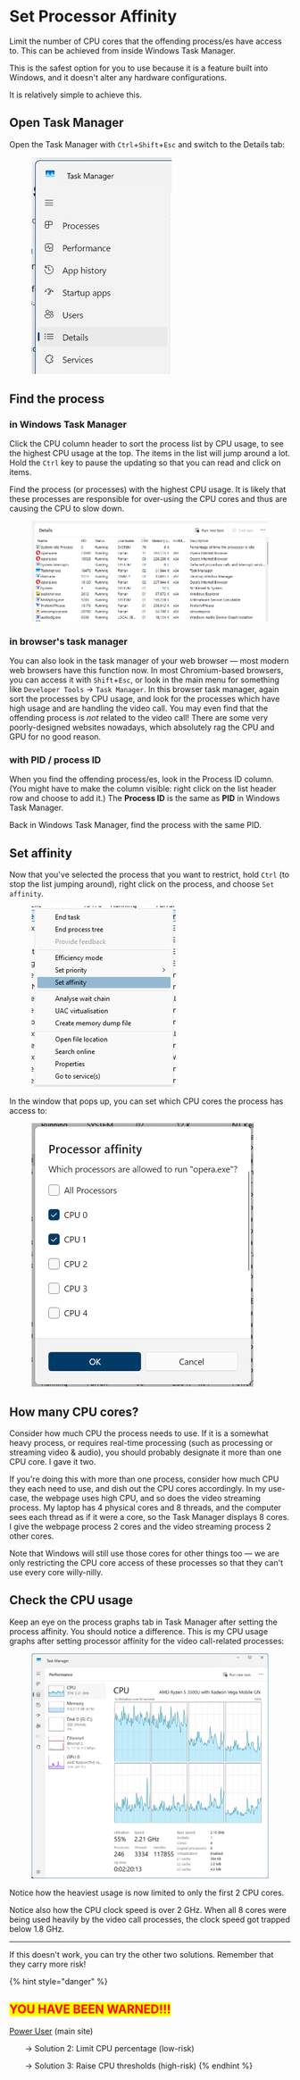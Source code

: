 # Set Processor Affinity

Limit the number of CPU cores that the offending process/es have access to. This can be achieved from inside Windows Task Manager.

This is the safest option for you to use because it is a feature built into Windows, and it doesn't alter any hardware configurations.



It is relatively simple to achieve this.

## Open Task Manager

Open the Task Manager with `Ctrl`+`Shift`+`Esc` and switch to the Details tab:

<figure><picture><source srcset="../../../.gitbook/assets/image_2025-03-27_103619534.png" media="(prefers-color-scheme: dark)"><img src="../../../.gitbook/assets/image.png" alt=""></picture><figcaption></figcaption></figure>

## Find the process

### in Windows Task Manager

Click the CPU column header to sort the process list by CPU usage, to see the highest CPU usage at the top. The items in the list will jump around a lot. Hold the `Ctrl` key to pause the updating so that you can read and click on items.

Find the process (or processes) with the highest CPU usage. It is likely that these processes are responsible for over-using the CPU cores and thus are causing the CPU to slow down.

<figure><picture><source srcset="../../../.gitbook/assets/image_2025-03-27_104132796.png" media="(prefers-color-scheme: dark)"><img src="../../../.gitbook/assets/image (1).png" alt=""></picture><figcaption></figcaption></figure>

### in browser's task manager

You can also look in the task manager of your web browser — most modern web browsers have this function now. In most Chromium-based browsers, you can access it with `Shift`+`Esc`, or look in the main menu for something like `Developer Tools` → `Task Manager`. In this browser task manager, again sort the processes by CPU usage, and look for the processes which have high usage and are handling the video call. You may even find that the offending process is _not_ related to the video call! There are some very poorly-designed websites nowadays, which absolutely rag the CPU and GPU for no good reason.

### with PID / process ID

When you find the offending process/es, look in the Process ID column. (You might have to make the column visible: right click on the list header row and choose to add it.) The **Process ID** is the same as **PID** in Windows Task Manager.

Back in Windows Task Manager, find the process with the same PID.

## Set affinity

Now that you've selected the process that you want to restrict, hold `Ctrl` (to stop the list jumping around), right click on the process, and choose `Set affinity`.

<figure><picture><source srcset="../../../.gitbook/assets/image_2025-03-27_110254060.png" media="(prefers-color-scheme: dark)"><img src="../../../.gitbook/assets/image (2).png" alt=""></picture><figcaption></figcaption></figure>

In the window that pops up, you can set which CPU cores the process has access to:

<figure><picture><source srcset="../../../.gitbook/assets/image_2025-03-27_110813337.png" media="(prefers-color-scheme: dark)"><img src="../../../.gitbook/assets/image (3).png" alt=""></picture><figcaption></figcaption></figure>

## How many CPU cores?

Consider how much CPU the process needs to use. If it is a somewhat heavy process, or requires real-time processing (such as processing or streaming video & audio), you should probably designate it more than one CPU core. I gave it two.

If you're doing this with more than one process, consider how much CPU they each need to use, and dish out the CPU cores accordingly. In my use-case, the webpage uses high CPU, and so does the video streaming process. My laptop has 4 physical cores and 8 threads, and the computer sees each thread as if it were a core, so the Task Manager displays 8 cores. I give the webpage process 2 cores and the video streaming process 2 other cores.&#x20;

Note that Windows will still use those cores for other things too — we are only restricting the CPU core access of these processes so that they can't use every core willy-nilly.

## Check the CPU usage

Keep an eye on the process graphs tab in Task Manager after setting the process affinity. You should notice a difference. This is my CPU usage graphs after setting processor affinity for the video call-related processes:

<figure><picture><source srcset="../../../.gitbook/assets/image_2025-03-27_112641396.png" media="(prefers-color-scheme: dark)"><img src="../../../.gitbook/assets/image (5).png" alt=""></picture><figcaption></figcaption></figure>

Notice how the heaviest usage is now limited to only the first 2 CPU cores.

Notice also how the CPU clock speed is over 2 GHz. When all 8 cores were being used heavily by the video call processes, the clock speed got trapped below 1.8 GHz.&#x20;

***

If this doesn't work, you can try the other two solutions. Remember that they carry more risk!

{% hint style="danger" %}
## <mark style="color:red;">YOU HAVE BEEN WARNED!!!</mark>

&#x20;[Power User](https://app.gitbook.com/o/HGV4O8QFvR73oXn7Uxww/s/qA7gVdU3GXPI3OOuI1Ep/ "mention") (main site)

  → Solution 2: Limit CPU percentage (low-risk)&#x20;

  → Solution 3: Raise CPU thresholds (high-risk)&#x20;
{% endhint %}
